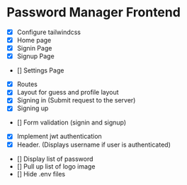 # Password Manager Frontend

- [x] Configure tailwindcss
- [x] Home page
- [x] Signin Page
- [x] Signup Page
- [] Settings Page
- [x] Routes
- [x] Layout for guess and profile layout
- [x] Signing in (Submit request to the server)
- [x] Signing up
- [] Form validation (signin and signup)
- [x] Implement jwt authentication
- [x] Header. (Displays username if user is authenticated)
- [] Display list of password
- [] Pull up list of logo image
- [] Hide .env files
